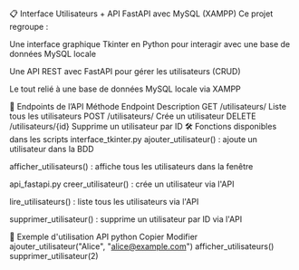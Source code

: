 📋 Interface Utilisateurs + API FastAPI avec MySQL (XAMPP)
Ce projet regroupe :

Une interface graphique Tkinter en Python pour interagir avec une base de données MySQL locale

Une API REST avec FastAPI pour gérer les utilisateurs (CRUD)

Le tout relié à une base de données MySQL locale via XAMPP

📌 Endpoints de l’API
Méthode	Endpoint	Description
GET	/utilisateurs/	Liste tous les utilisateurs
POST	/utilisateurs/	Crée un utilisateur
DELETE	/utilisateurs/{id}	Supprime un utilisateur par ID
🛠️ Fonctions disponibles dans les scripts
interface_tkinter.py
ajouter_utilisateur() : ajoute un utilisateur dans la BDD

afficher_utilisateurs() : affiche tous les utilisateurs dans la fenêtre

api_fastapi.py
creer_utilisateur() : crée un utilisateur via l'API

lire_utilisateurs() : liste tous les utilisateurs via l'API

supprimer_utilisateur() : supprime un utilisateur par ID via l'API

🧪 Exemple d'utilisation API
python
Copier
Modifier
ajouter_utilisateur("Alice", "alice@example.com")
afficher_utilisateurs()
supprimer_utilisateur(2)
